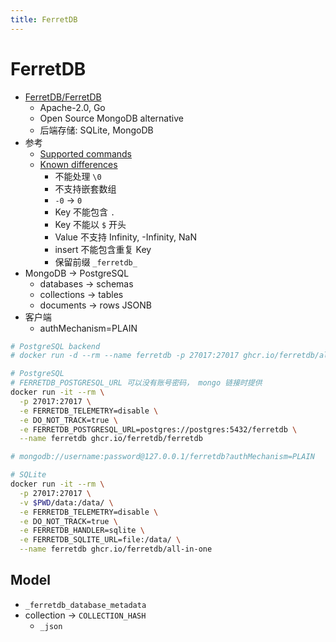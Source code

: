 ```yaml
---
title: FerretDB
---
```


# FerretDB

- [FerretDB/FerretDB](https://github.com/FerretDB/FerretDB)
  - Apache-2.0, Go
  - Open Source MongoDB alternative
  - 后端存储: SQLite, MongoDB
- 参考
  - [Supported commands](https://docs.ferretdb.io/reference/supported-commands/)
  - [Known differences](https://docs.ferretdb.io/diff/)
    - 不能处理 `\0`
    - 不支持嵌套数组
    - `-0` -> `0`
    - Key 不能包含 `.`
    - Key 不能以 `$` 开头
    - Value 不支持 Infinity, -Infinity, NaN
    - insert 不能包含重复 Key
    - 保留前缀 `_ferretdb_`
- MongoDB -> PostgreSQL
  - databases -> schemas
  - collections -> tables
  - documents -> rows JSONB
- 客户端
  - authMechanism=PLAIN

```bash
# PostgreSQL backend
# docker run -d --rm --name ferretdb -p 27017:27017 ghcr.io/ferretdb/all-in-one

# PostgreSQL
# FERRETDB_POSTGRESQL_URL 可以没有账号密码， mongo 链接时提供
docker run -it --rm \
  -p 27017:27017 \
  -e FERRETDB_TELEMETRY=disable \
  -e DO_NOT_TRACK=true \
  -e FERRETDB_POSTGRESQL_URL=postgres://postgres:5432/ferretdb \
  --name ferretdb ghcr.io/ferretdb/ferretdb

# mongodb://username:password@127.0.0.1/ferretdb?authMechanism=PLAIN

# SQLite
docker run -it --rm \
  -p 27017:27017 \
  -v $PWD/data:/data/ \
  -e FERRETDB_TELEMETRY=disable \
  -e DO_NOT_TRACK=true \
  -e FERRETDB_HANDLER=sqlite \
  -e FERRETDB_SQLITE_URL=file:/data/ \
  --name ferretdb ghcr.io/ferretdb/all-in-one
```

## Model

- `_ferretdb_database_metadata`
- collection -> `COLLECTION_HASH`
  - `_json`
